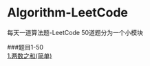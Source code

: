 # Algorithm-LeetCode
每天一道算法题-LeetCode
50道题分为一个小模块<br/>

###题目1-50<br/>
  [1.两数之和(简单)](https://github.com/ryjflysky/Algorithm-LeetCode/blob/master/algorithm/src/main/java/leetcode/sequence1To50/Solution1.java)
